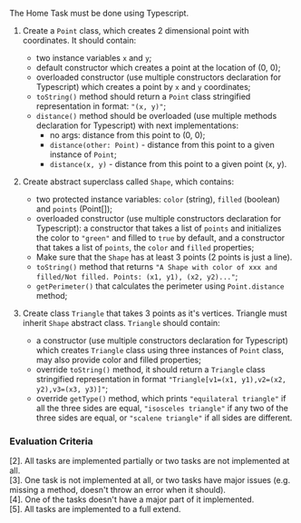 The Home Task must be done using Typescript.

1. Create a `Point` class, which creates 2 dimensional point with coordinates. It
   should contain:
    - two instance variables `x` and `y`;
    - default constructor which creates a point at the location of (0, 0);
    - overloaded constructor (use multiple constructors declaration for Typescript)
      which creates a point by `x` and `y` coordinates;
    - `toString()` method should return a `Point` class stringified representation in
      format: `"(x, y)"`;
    - `distance()` method should be overloaded (use multiple methods declaration for
      Typescript) with next implementations:
      - no args: distance from this point to (0, 0);
      - `distance(other: Point)` - distance from this point to a given instance of
        `Point`;
      - `distance(x, y)` - distance from this point to a given point (x, y).

2. Create abstract superclass called `Shape`, which contains:
    - two protected instance variables: `color` (string), `filled`
      (boolean) and `points` (Point[]);
    - overloaded constructor (use multiple constructors declaration for Typescript): a
      constructor that takes a list of `points` and initializes the color to `"green"`
      and filled to `true` by default, and a constructor that takes a list of `points`,
      the `color` and `filled` properties;
    - Make sure that the `Shape` has at least 3 points (2 points is just a line).
    - `toString()` method that returns `"A Shape with color of xxx and filled/Not
     filled. Points: (x1, y1), (x2, y2)..."`;
    - `getPerimeter()` that calculates the perimeter using `Point.distance` method;

3. Create class `Triangle` that takes 3 points as it's vertices. Triangle must inherit
   `Shape` abstract class. `Triangle` should contain:

    - a constructor (use multiple constructors declaration for Typescript) which creates
      `Triangle` class using three instances of `Point` class, may also provide color and
      filled properties;
    - override `toString()` method, it should return a `Triangle` class stringified
      representation in format `"Triangle[v1=(x1, y1),v2=(x2, y2),v3=(x3, y3)]"`;
    - override `getType()` method, which prints `"equilateral triangle"` if all the three
      sides are equal, `"isosceles triangle"` if any two of the three sides are equal, or
      `"scalene triangle"` if all sides are different.

### Evaluation Criteria

[2]. All tasks are implemented partially or two tasks are not implemented at all.  
[3]. One task is not implemented at all, or two tasks have major issues (e.g. missing a
     method, doesn't throw an error when it should).  
[4]. One of the tasks doesn't have a major part of it implemented.  
[5]. All tasks are implemented to a full extend.

